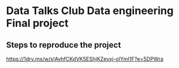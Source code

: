 # Data Talks Club Data engineering Final project

## Steps to reproduce the project 

https://1drv.ms/w/s!AvhfCKdVK5EShjKZevxj-olYml1F?e=5DPWra
